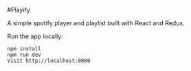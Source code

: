 #Playify

A simple spotify player and playlist built with React and Redux. 

Run the app locally:

```
npm install
npm run dev
Visit http://localhost:8080
```
